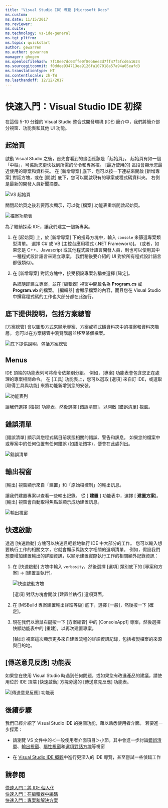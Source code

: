 ```yaml
---
title: "Visual Studio IDE 導覽 |Microsoft Docs"
ms.custom: 
ms.date: 11/15/2017
ms.reviewer: 
ms.suite: 
ms.technology: vs-ide-general
ms.tgt_pltfrm: 
ms.topic: quickstart
author: gewarren
ms.author: gewarren
manager: ghogen
ms.openlocfilehash: 7f10ee7dc03ffe0f80b6ee3d7ff47f5fcd6a1624
ms.sourcegitcommit: f0ddee934713ea9126fa107018a57a94a05eafd3
ms.translationtype: HT
ms.contentlocale: zh-TW
ms.lasthandoff: 12/12/2017
---
```

# <a name="quickstart-first-look-at-the-visual-studio-ide"></a>快速入門：Visual Studio IDE 初探

在這個 5-10 分鐘的 Visual Studio 整合式開發環境 (IDE) 簡介中，我們將簡介部分視窗、功能表和其他 UI 功能。

## <a name="start-page"></a>起始頁

啟動 Visual Studio 之後，首先會看到的畫面應該是「起始頁」。 起始頁有如一個「中樞」，可協助您更快找到所需的命令和專案檔。 [最近使用的] 區段會顯示您最近使用的專案和資料夾。 在 [新增專案] 底下，您可以按一下連結來開啟 [新增專案] 對話方塊，或在 [開啟] 底下，您可以開啟現有的專案或程式碼資料夾。 右側是最新的開發人員新聞摘要。

![VS 起始頁](media/quickstart-IDE-start-page.png)

關閉起始頁之後若要再次顯示，可以從 [檔案] 功能表重新開啟起始頁。

![檔案功能表](media/quickstart-IDE-file-menu-large.png)

為了繼續探索 IDE，讓我們建立一個新專案。

1. 在 [起始頁] 上，於 [新增專案] 下的搜尋方塊中，輸入 `console` 來篩選專案類型清單。 選擇 C# 或 VB [主控台應用程式 (.NET Framework)]。 (或者，如果您是 C++、Javascript 或其他程式設計語言開發人員，則也可以使用其中一種程式設計語言來建立專案。 我們稍後要介紹的 UI 對於所有程式設計語言都很類似)。

1. 在 [新增專案] 對話方塊中，接受預設專案名稱並選擇 [確定]。

   系統隨即建立專案，並在 [編輯器] 視窗中開啟名為 **Program.cs** 或 **Program.vb** 的檔案。 [編輯器] 會顯示檔案的內容，而且您在 Visual Studio 中撰寫程式碼的工作也大部分都在此進行。

## <a name="solution-explorer"></a>底下提供說明，包括方案總管

[方案總管] 會以圖形方式來顯示專案、方案或程式碼資料夾中的檔案和資料夾階層。 您可以在方案總管中瀏覽階層並移至某個檔案。

![底下提供說明，包括方案總管](media/quickstart-IDE-solution-explorer.png)

## <a name="menus"></a>Menus

IDE 頂端的功能表列可將命令依類別分組。 例如，[專案] 功能表會包含您正在處理的專案相關命令。 在 [工具] 功能表上，您可以選取 [選項] 來自訂 IDE，或選取 [取得工具與功能] 來將功能新增到您的安裝。

![功能表列](media/quickstart-IDE-menu-bar.png)

讓我們選擇 [檢視] 功能表，然後選擇 [錯誤清單]，以開啟 [錯誤清單] 視窗。

## <a name="error-list"></a>錯誤清單

[錯誤清單] 顯示與您程式碼目前狀態相關的錯誤、警告和訊息。 如果您的檔案中或專案中的任何位置有任何錯誤 (如語法錯字)，便會在此處列出。

![錯誤清單](media/quickstart-IDE-error-list.png)

## <a name="output-window"></a>輸出視窗

[輸出] 視窗顯示來自「建置」和「原始檔控制」的輸出訊息。

讓我們建置專案以查看一些輸出記錄。 從 [ **建置** ] 功能表中，選擇 [ **建置方案**]。 [輸出] 視窗會自動取得焦點並顯示成功建置訊息。

![輸出視窗](media/quickstart-IDE-output.png)

## <a name="quick-launch"></a>快速啟動

透過 [快速啟動] 方塊可以快速且輕鬆地執行 IDE 中大部分的工作。 您可以輸入想要執行工作的相關文字，它就會顯示與該文字相關的選項清單。 例如，假設我們想要增加建置輸出的詳細資訊，以顯示建置實際執行工作的相關額外記錄資訊：

1. 在 [快速啟動] 方塊中輸入 `verbosity`，然後選擇 [選項] 類別底下的 [專案和方案] -> [建置並執行]。

   ![快速啟動方塊](media/quickstart-IDE-quick-launch.png)

   [選項] 對話方塊會開啟 [建置並執行] 選項頁面。

1. 在 [MSBuild 專案建置輸出詳細等級] 底下，選擇 [一般]，然後按一下 [確定]。

1. 現在我們以滑鼠右鍵按一下 [方案總管] 中的 [ConsoleApp1] 專案，然後選擇快顯功能表中的 [重建]，以再次建置專案。

   [輸出] 視窗這次顯示更多來自建置流程的詳細資訊記錄，包括複製檔案的來源與目的地。

## <a name="send-feedback-menu"></a>[傳送意見反應] 功能表

如果您在使用 Visual Studio 時遇到任何問題，或如果您有改進產品的建議，請使用位於 IDE 頂端 [快速啟動] 方塊旁邊的 [傳送意見反應] 功能表。

![[傳送意見反應] 功能表](media/quickstart-IDE-send-feedback.png)

## <a name="next-steps"></a>後續步驟

我們已經介紹了 Visual Studio IDE 的幾個功能，藉以熟悉使用者介面。 若要進一步探索：

- 請瀏覽 VS 文件中的＜一般使用者介面項目＞小節，其中會進一步討論[錯誤清單](../ide/reference/error-list-window.md)、[輸出視窗](../ide/reference/output-window.md)、[屬性視窗](../ide/reference/properties-window.md)和[選項對話方塊](../ide/reference/options-dialog-box-visual-studio.md)等視窗

- 在 [Visual Studio IDE 概觀](../ide/visual-studio-ide.md)中進行更深入的 IDE 導覽，甚至嘗試一些偵錯工作

## <a name="see-also"></a>請參閱

[快速入門：將 IDE 個人化](../ide/personalizing-the-visual-studio-ide.md)  
[快速入門：在編輯器中編碼](../ide/quickstart-editor.md)  
[快速入門：專案和解決方案](../ide/quickstart-projects-solutions.md)  